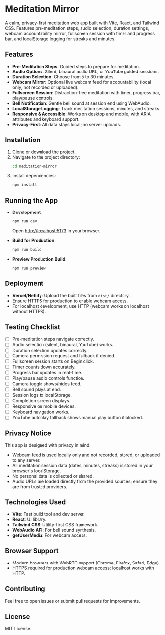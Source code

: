 # Meditation Mirror

A calm, privacy-first meditation web app built with Vite, React, and Tailwind CSS. Features pre-meditation steps, audio selection, duration settings, webcam accountability mirror, fullscreen session with timer and progress bar, and localStorage logging for streaks and minutes.

## Features

- **Pre-Meditation Steps**: Guided steps to prepare for meditation.
- **Audio Options**: Silent, binaural audio URL, or YouTube guided sessions.
- **Duration Selection**: Choose from 5 to 30 minutes.
- **Webcam Mirror**: Optional live webcam feed for accountability (local only, not recorded or uploaded).
- **Fullscreen Session**: Distraction-free meditation with timer, progress bar, play/pause controls.
- **Bell Notification**: Gentle bell sound at session end using WebAudio.
- **LocalStorage Logging**: Track meditation sessions, minutes, and streaks.
- **Responsive & Accessible**: Works on desktop and mobile, with ARIA attributes and keyboard support.
- **Privacy-First**: All data stays local; no server uploads.

## Installation

1. Clone or download the project.
2. Navigate to the project directory:
   ```bash
   cd meditation-mirror
   ```
3. Install dependencies:
   ```bash
   npm install
   ```

## Running the App

- **Development**:
  ```bash
  npm run dev
  ```
  Open [http://localhost:5173](http://localhost:5173) in your browser.

- **Build for Production**:
  ```bash
  npm run build
  ```

- **Preview Production Build**:
  ```bash
  npm run preview
  ```

## Deployment

- **Vercel/Netlify**: Upload the built files from `dist/` directory.
- Ensure HTTPS for production to enable webcam access.
- For localhost development, use HTTP (webcam works on localhost without HTTPS).

## Testing Checklist

- [ ] Pre-meditation steps navigate correctly.
- [ ] Audio selection (silent, binaural, YouTube) works.
- [ ] Duration selection updates correctly.
- [ ] Camera permission request and fallback if denied.
- [ ] Fullscreen session starts on Begin click.
- [ ] Timer counts down accurately.
- [ ] Progress bar updates in real-time.
- [ ] Play/pause audio controls function.
- [ ] Camera toggle shows/hides feed.
- [ ] Bell sound plays at end.
- [ ] Session logs to localStorage.
- [ ] Completion screen displays.
- [ ] Responsive on mobile devices.
- [ ] Keyboard navigation works.
- [ ] YouTube autoplay fallback shows manual play button if blocked.

## Privacy Notice

This app is designed with privacy in mind:
- Webcam feed is used locally only and not recorded, stored, or uploaded to any server.
- All meditation session data (dates, minutes, streaks) is stored in your browser's localStorage.
- No personal data is collected or shared.
- Audio URLs are loaded directly from the provided sources; ensure they are from trusted providers.

## Technologies Used

- **Vite**: Fast build tool and dev server.
- **React**: UI library.
- **Tailwind CSS**: Utility-first CSS framework.
- **WebAudio API**: For bell sound synthesis.
- **getUserMedia**: For webcam access.

## Browser Support

- Modern browsers with WebRTC support (Chrome, Firefox, Safari, Edge).
- HTTPS required for production webcam access; localhost works with HTTP.

## Contributing

Feel free to open issues or submit pull requests for improvements.

## License

MIT License.
